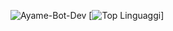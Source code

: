 ![Ayame-Bot-Dev](https://github-readme-stats.vercel.app/api?username=Ayame-Bot-Dev&show_icons=true&theme=gradient)
[![Top Linguaggi](https://github-readme-stats.vercel.app/api/top-langs/?username=Ayame-Bot-Dev&layout=compact)]
